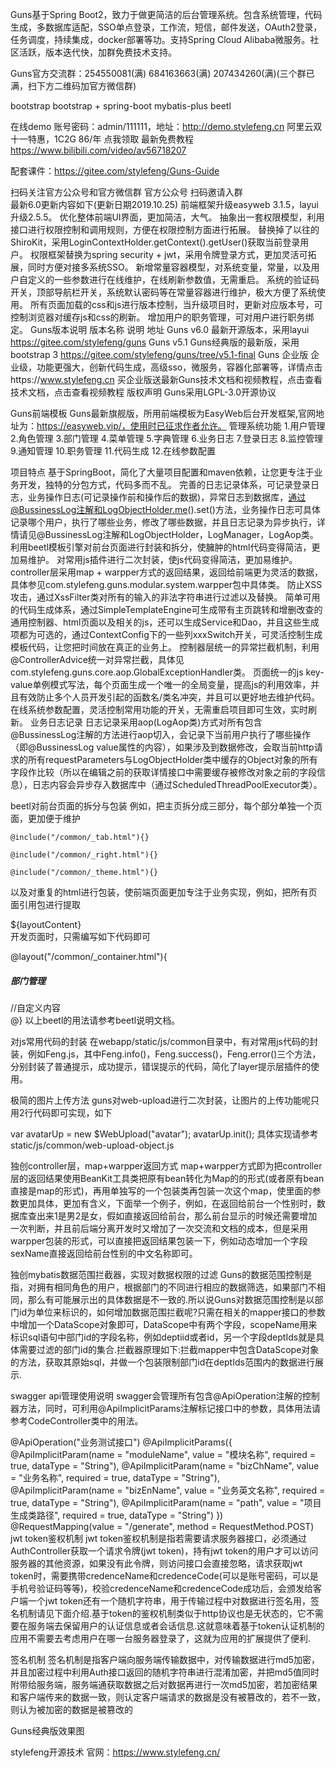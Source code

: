 

Guns基于Spring Boot2，致力于做更简洁的后台管理系统。包含系统管理，代码生成，多数据库适配，SSO单点登录，工作流，短信，邮件发送，OAuth2登录，任务调度，持续集成，docker部署等功。支持Spring Cloud Alibaba微服务。社区活跃，版本迭代快，加群免费技术支持。

Guns官方交流群：254550081(满) 684163663(满) 207434260(满)(三个群已满，扫下方二维码加官方微信群)

bootstrap bootstrap + spring-boot mybatis-plus beetl

在线demo
账号密码：admin/111111，地址：http://demo.stylefeng.cn
阿里云双十一特惠，1C2G 86/年 点我领取
最新免费教程
https://www.bilibili.com/video/av56718207

配套课件：https://gitee.com/stylefeng/Guns-Guide

扫码关注官方公众号和官方微信群
官方公众号		扫码邀请入群	
最新6.0更新内容如下(更新日期2019.10.25)
前端框架升级easyweb 3.1.5，layui升级2.5.5。
优化整体前端UI界面，更加简洁，大气。
抽象出一套权限模型，利用接口进行权限控制和调用规则，方便在权限控制方面进行拓展。
替换掉了以往的ShiroKit，采用LoginContextHolder.getContext().getUser()获取当前登录用户。
权限框架替换为spring security + jwt，采用令牌登录方式，更加灵活可拓展，同时方便对接多系统SSO。
新增常量容器模型，对系统变量，常量，以及用户自定义的一些参数进行在线维护，在线刷新参数值，无需重启。
系统的验证码开关，顶部导航栏开关，系统默认密码等在常量容器进行维护，极大方便了系统使用。
所有页面加载的css和js进行版本控制，当升级项目时，更新对应版本号，可控制浏览器对缓存js和css的刷新。
增加用户的职务管理，可对用户进行职务绑定。
Guns版本说明
版本名称	说明	地址
Guns v6.0	最新开源版本，采用layui	https://gitee.com/stylefeng/guns
Guns v5.1	Guns经典版的最新版，采用bootstrap 3	https://gitee.com/stylefeng/guns/tree/v5.1-final
Guns 企业版
企业级，功能更强大，创新代码生成，高级sso，微服务，容器化部署等，详情点击https://www.stylefeng.cn
买企业版送最新Guns技术文档和视频教程，点击查看技术文档，点击查看视频教程
版权声明
Guns采用LGPL-3.0开源协议

Guns前端模板
Guns最新旗舰版，所用前端模板为EasyWeb后台开发框架,官网地址为：https://easyweb.vip/，使用时已征求作者允许。
管理系统功能
1.用户管理 2.角色管理 3.部门管理 4.菜单管理 5.字典管理 6.业务日志 7.登录日志 8.监控管理 9.通知管理 10.职务管理 11.代码生成 12.在线参数配置

项目特点
基于SpringBoot，简化了大量项目配置和maven依赖，让您更专注于业务开发，独特的分包方式，代码多而不乱。
完善的日志记录体系，可记录登录日志，业务操作日志(可记录操作前和操作后的数据)，异常日志到数据库，通过@BussinessLog注解和LogObjectHolder.me().set()方法，业务操作日志可具体记录哪个用户，执行了哪些业务，修改了哪些数据，并且日志记录为异步执行，详情请见@BussinessLog注解和LogObjectHolder，LogManager，LogAop类。
利用beetl模板引擎对前台页面进行封装和拆分，使臃肿的html代码变得简洁，更加易维护。
对常用js插件进行二次封装，使js代码变得简洁，更加易维护。
controller层采用map + warpper方式的返回结果，返回给前端更为灵活的数据，具体参见com.stylefeng.guns.modular.system.warpper包中具体类。
防止XSS攻击，通过XssFilter类对所有的输入的非法字符串进行过滤以及替换。
简单可用的代码生成体系，通过SimpleTemplateEngine可生成带有主页跳转和增删改查的通用控制器、html页面以及相关的js，还可以生成Service和Dao，并且这些生成项都为可选的，通过ContextConfig下的一些列xxxSwitch开关，可灵活控制生成模板代码，让您把时间放在真正的业务上。
控制器层统一的异常拦截机制，利用@ControllerAdvice统一对异常拦截，具体见com.stylefeng.guns.core.aop.GlobalExceptionHandler类。
页面统一的js key-value单例模式写法，每个页面生成一个唯一的全局变量，提高js的利用效率，并且有效防止多个人员开发引起的函数名/类名冲突，并且可以更好地去维护代码。
在线系统参数配置，灵活控制常用功能的开关，无需重启项目即可生效，实时刷新。
业务日志记录
日志记录采用aop(LogAop类)方式对所有包含@BussinessLog注解的方法进行aop切入，会记录下当前用户执行了哪些操作（即@BussinessLog value属性的内容），如果涉及到数据修改，会取当前http请求的所有requestParameters与LogObjectHolder类中缓存的Object对象的所有字段作比较（所以在编辑之前的获取详情接口中需要缓存被修改对象之前的字段信息），日志内容会异步存入数据库中（通过ScheduledThreadPoolExecutor类）。

beetl对前台页面的拆分与包装
例如，把主页拆分成三部分，每个部分单独一个页面，更加便于维护

<!--左侧导航开始-->
    @include("/common/_tab.html"){}
<!--左侧导航结束-->

<!--右侧部分开始-->
    @include("/common/_right.html"){}
<!--右侧部分结束-->

<!--右侧边栏开始-->
    @include("/common/_theme.html"){}
<!--右侧边栏结束-->
以及对重复的html进行包装，使前端页面更加专注于业务实现，例如，把所有页面引用包进行提取

<!DOCTYPE html>
<html>
<head>
<meta charset="utf-8">
<meta name="viewport" content="width=device-width, initial-scale=1.0">
<meta name="renderer" content="webkit" /><!-- 让360浏览器默认选择webkit内核 -->

<!-- 全局css -->
<link rel="shortcut icon" href="${ctxPath}/static/favicon.ico">
<!-- 全局js -->
<script src="${ctxPath}/static/js/jquery.min.js?v=2.1.4"></script>
<body class="gray-bg">
	<div class="wrapper wrapper-content">
		${layoutContent}
	</div>
	<script src="${ctxPath}/static/js/content.js?v=1.0.0"></script>
</body>
</html>
开发页面时，只需编写如下代码即可

@layout("/common/_container.html"){
<div class="row">
    <div class="col-sm-12">
        <div class="ibox float-e-margins">
            <div class="ibox-title">
                <h5>部门管理</h5>
            </div>
            <div class="ibox-content">
               //自定义内容
            </div>
        </div>
    </div>
</div>
<script src="${ctxPath}/static/modular/system/dept/dept.js"></script>
@}
以上beetl的用法请参考beetl说明文档。

对js常用代码的封装
在webapp/static/js/common目录中，有对常用js代码的封装，例如Feng.js，其中Feng.info()，Feng.success()，Feng.error()三个方法，分别封装了普通提示，成功提示，错误提示的代码，简化了layer提示层插件的使用。

极简的图片上传方法
guns对web-upload进行二次封装，让图片的上传功能呢只用2行代码即可实现，如下

var avatarUp = new $WebUpload("avatar");
avatarUp.init();
具体实现请参考static/js/common/web-upload-object.js

独创controller层，map+warpper返回方式
map+warpper方式即为把controller层的返回结果使用BeanKit工具类把原有bean转化为Map的的形式(或者原有bean直接是map的形式)，再用单独写的一个包装类再包装一次这个map，使里面的参数更加具体，更加有含义，下面举一个例子，例如，在返回给前台一个性别时，数据库查出来1是男2是女，假如直接返回给前台，那么前台显示的时候还需要增加一次判断，并且前后端分离开发时又增加了一次交流和文档的成本，但是采用warpper包装的形式，可以直接把返回结果包装一下，例如动态增加一个字段sexName直接返回给前台性别的中文名称即可。

独创mybatis数据范围拦截器，实现对数据权限的过滤
Guns的数据范围控制是指，对拥有相同角色的用户，根据部门的不同进行相应的数据筛选，如果部门不相同，那么有可能展示出的具体数据是不一致的.所以说Guns对数据范围控制是以部门id为单位来标识的，如何增加数据范围拦截呢?只需在相关的mapper接口的参数中增加一个DataScope对象即可，DataScope中有两个字段，scopeName用来标识sql语句中部门id的字段名称，例如deptiid或者id，另一个字段deptIds就是具体需要过滤的部门id的集合.拦截器原理如下:拦截mapper中包含DataScope对象的方法，获取其原始sql，并做一个包装限制部门id在deptIds范围内的数据进行展示.

swagger api管理使用说明
swagger会管理所有包含@ApiOperation注解的控制器方法，同时，可利用@ApiImplicitParams注解标记接口中的参数，具体用法请参考CodeController类中的用法。

 @ApiOperation("业务测试接口")
 @ApiImplicitParams({
         @ApiImplicitParam(name = "moduleName", value = "模块名称", required = true, dataType = "String"),
         @ApiImplicitParam(name = "bizChName", value = "业务名称", required = true, dataType = "String"),
         @ApiImplicitParam(name = "bizEnName", value = "业务英文名称", required = true, dataType = "String"),
         @ApiImplicitParam(name = "path", value = "项目生成类路径", required = true, dataType = "String")
 })
 @RequestMapping(value = "/generate", method = RequestMethod.POST)
jwt token鉴权机制
jwt token鉴权机制是指若需要请求服务器接口，必须通过AuthController获取一个请求令牌(jwt token)，持有jwt token的用户才可以访问服务器的其他资源，如果没有此令牌，则访问接口会直接忽略，请求获取jwt token时，需要携带credenceName和credenceCode(可以是账号密码，可以是手机号验证码等等)，校验credenceName和credenceCode成功后，会颁发给客户端一个jwt token还有一个随机字符串，用于传输过程中对数据进行签名用，签名机制请见下面介绍.基于token的鉴权机制类似于http协议也是无状态的，它不需要在服务端去保留用户的认证信息或者会话信息.这就意味着基于token认证机制的应用不需要去考虑用户在哪一台服务器登录了，这就为应用的扩展提供了便利.

签名机制
签名机制是指客户端向服务端传输数据中，对传输数据进行md5加密，并且加密过程中利用Auth接口返回的随机字符串进行混淆加密，并把md5值同时附带给服务端，服务端通获取数据之后对数据再进行一次md5加密，若加密结果和客户端传来的数据一致，则认定客户端请求的数据是没有被篡改的，若不一致，则认为被加密的数据是被篡改的

Guns经典版效果图
	
	
	
	
	
	
	
stylefeng开源技术
官网：https://www.stylefeng.cn/
